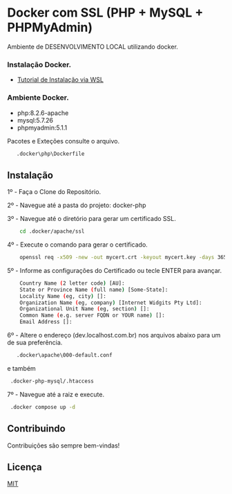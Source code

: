 
# Docker com SSL (PHP + MySQL + PHPMyAdmin)
Ambiente de DESENVOLVIMENTO LOCAL utilizando docker.

### Instalação Docker.
 - [Tutorial de Instalação via WSL](https://github.com/codeedu/wsl2-docker-quickstart)


### Ambiente Docker.
 - php:8.2.6-apache
 - mysql:5.7.26
 - phpmyadmin:5.1.1

Pacotes e Exteções consulte o arquivo.

```bash
   .docker\php\Dockerfile
```



## Instalação

1º - Faça o Clone do Repositório.

2º - Navegue até a pasta do projeto: docker-php

3º - Navegue até o diretório para gerar um certificado SSL.

```bash
    cd .docker/apache/ssl
```

4º - Execute o comando para gerar o certificado.

```bash
    openssl req -x509 -new -out mycert.crt -keyout mycert.key -days 365 -newkey rsa:4096 -sha256 -nodes
```
    
5º - Informe as configurações do Certificado ou tecle ENTER para avançar.

```bash
    Country Name (2 letter code) [AU]:
    State or Province Name (full name) [Some-State]: 
    Locality Name (eg, city) []:
    Organization Name (eg, company) [Internet Widgits Pty Ltd]:
    Organizational Unit Name (eg, section) []:
    Common Name (e.g. server FQDN or YOUR name) []:
    Email Address []:
```

6º - Altere o endereço (dev.localhost.com.br) nos arquivos abaixo para um de sua preferência.

```bash
   .docker\apache\000-default.conf
```
e também

```bash
 .docker-php-mysql/.htaccess
```

7º - Navegue até a raiz e execute.

```bash
 .docker compose up -d
```



## Contribuindo
Contribuições são sempre bem-vindas!

## Licença
[MIT](https://choosealicense.com/licenses/mit/)

